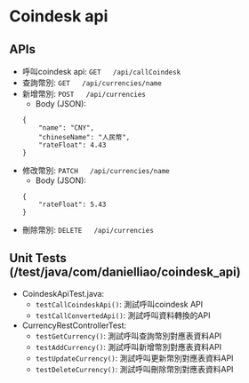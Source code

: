# Coindesk api

## APIs
- 呼叫coindesk api: `GET   /api/callCoindesk`
- 查詢幣別: `GET   /api/currencies/name`
- 新增幣別: `POST   /api/currencies`
	- Body (JSON):
	```
	{
	    "name": "CNY",
	    "chineseName": "人民幣",
	    "rateFloat": 4.43
	}
	```
- 修改幣別: `PATCH   /api/currencies/name`
	- Body (JSON):
	```
	{
	    "rateFloat": 5.43
	}
	```
- 刪除幣別: `DELETE   /api/currencies`

## Unit Tests (/test/java/com/danielliao/coindesk_api)
- CoindeskApiTest.java:
	- `testCallCoindeskApi()`: 測試呼叫coindesk API
	- `testCallConvertedApi()`: 測試呼叫資料轉換的API
- CurrencyRestControllerTest:
	- `testGetCurrency()`: 測試呼叫查詢幣別對應表資料API
	- `testAddCurrency()`: 測試呼叫新增幣別對應表資料API
	- `testUpdateCurrency()`: 測試呼叫更新幣別對應表資料API
	- `testDeleteCurrency()`: 測試呼叫刪除幣別對應表資料API
